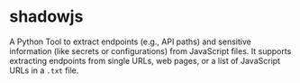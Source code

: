 # shadowjs
 A Python Tool to extract endpoints (e.g., API paths) and sensitive information (like secrets or configurations) from JavaScript files. It supports extracting endpoints from single URLs, web pages, or a list of JavaScript URLs in a `.txt` file.

